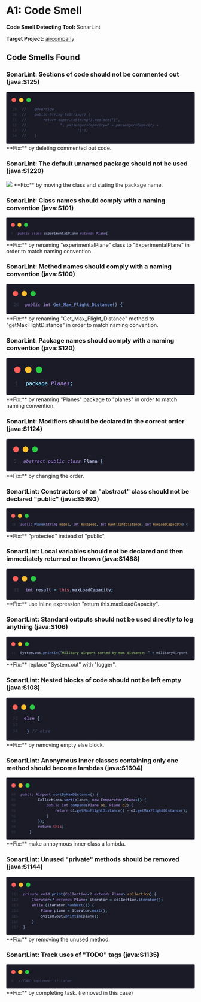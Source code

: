 # A1: Code Smell

**Code Smell Detecting Tool:** SonarLint

**Target Project:** [aircompany](https://github.com/vitalliuss/aircompany/tree/master/Java)


## Code Smells Found

### SonarLint: Sections of code should not be commented out (java:S125)
<img src='/ss/commentedoutcode.png' width=''/>
**Fix:** by deleting commented out code.

### SonarLint: The default unnamed package should not be used (java:S1220)
<img src='/ss/defautunnamed.png' width=''/>
**Fix:** by moving the class and stating the package name.

### SonarLint: Class names should comply with a naming convention (java:S101)
<img src='/ss/class.png' width=''/>
**Fix:** by renaming "experimentalPlane" class to "ExperimentalPlane" in order to match naming convention.

### SonarLint: Method names should comply with a naming convention (java:S100)
<img src='/ss/method.png' width=''/>
**Fix:** by renaming "Get_Max_Flight_Distance" method to "getMaxFlightDistance" in order to match naming convention.

### SonarLint: Package names should comply with a naming convention (java:S120)
<img src='/ss/package.png' width=''/>
**Fix:** by renaming "Planes" package to "planes" in order to match naming convention.

### SonarLint: Modifiers should be declared in the correct order (java:S1124)
<img src='/ss/wrongorder.png' width=''/>
**Fix:** by changing the order.

### SonartLint: Constructors of an "abstract" class should not be declared "public" (java:S5993)
<img src='/ss/constructor.png' width=''/>
**Fix:** "protected" instead of "public".

### SonartLint: Local variables should not be declared and then immediately returned or thrown (java:S1488)
<img src='/ss/temporaryvariable.png' width=''/>
**Fix:** use inline expression "return this.maxLoadCapacity".

### SonartLint: Standard outputs should not be used directly to log anything (java:S106)
<img src='/ss/sysout.png' width=''/>
**Fix:** replace "System.out" with "logger".

### SonartLint: Nested blocks of code should not be left empty (java:S108)
<img src='/ss/empty.png' width=''/>
**Fix:** by removing empty else block.

### SonartLint: Anonymous inner classes containing only one method should become lambdas (java:S1604)
<img src='/ss/anoninnerclass.png' width=''/>
**Fix:** make annoymous inner class a lambda.

### SonartLint: Unused "private" methods should be removed (java:S1144)
<img src='/ss/unused.png' width=''/>
**Fix:** by removing the unused method.

### SonartLint: Track uses of "TODO" tags (java:S1135)
<img src='/ss/todo.png' width=''/>
**Fix:** by completing task. (removed in this case)